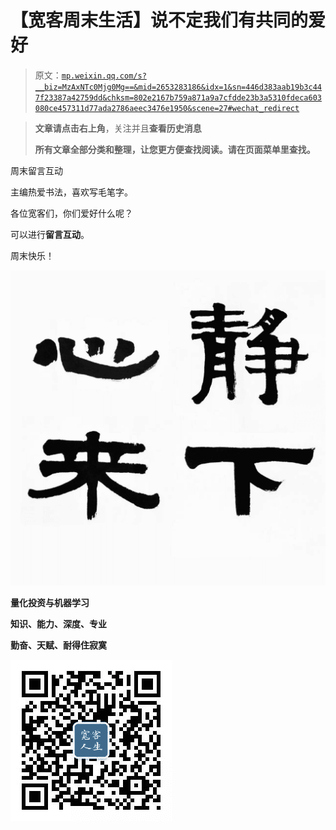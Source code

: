 # 【宽客周末生活】说不定我们有共同的爱好

> 原文：[`mp.weixin.qq.com/s?__biz=MzAxNTc0Mjg0Mg==&mid=2653283186&idx=1&sn=446d383aab19b3c447f23387a42759dd&chksm=802e2167b759a871a9a7cfdde23b3a5310fdeca603080ce457311d77ada2786aeec3476e1950&scene=27#wechat_redirect`](http://mp.weixin.qq.com/s?__biz=MzAxNTc0Mjg0Mg==&mid=2653283186&idx=1&sn=446d383aab19b3c447f23387a42759dd&chksm=802e2167b759a871a9a7cfdde23b3a5310fdeca603080ce457311d77ada2786aeec3476e1950&scene=27#wechat_redirect)

> ********文章请点击右上角********，关注并且******查看历************史消息******
> 
> ********所有文章全部分类和整理，让您更方便查找阅读。请在页面菜单里查找。********

周末留言互动

主编热爱书法，喜欢写毛笔字。

各位宽客们，你们爱好什么呢？

可以进行**留言互动**。

周末快乐！

![](img/b5d378c363b8442fbdf706dc1446d45e.png)

**量化投资与机器学习**

**知识、能力、深度、专业**

**勤奋、天赋、耐得住寂寞**

**![](img/cf62bb6583f105d60d96a70956b1c14c.png)**